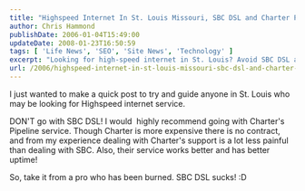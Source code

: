 ```yaml
---
title: "Highspeed Internet In St. Louis Missouri, SBC DSL and Charter Pipeline"
author: Chris Hammond
publishDate: 2006-01-04T15:49:00
updateDate: 2008-01-23T16:50:59
tags: [ 'Life News', 'SEO', 'Site News', 'Technology' ]
excerpt: "Looking for high-speed internet in St. Louis? Avoid SBC DSL and opt for Charter's Pipeline service for better support, uptime, and no contracts. Say no to SBC DSL!"
url: /2006/highspeed-internet-in-st-louis-missouri-sbc-dsl-and-charter-pipeline  # Use the generated URL with year
---
```

<P>I just wanted to make a quick post to try and guide anyone in St. Louis who may be looking for Highspeed internet service.</P> <P>DON'T go with SBC DSL! I would&nbsp; highly recommend going with Charter's Pipeline service. Though Charter is more expensive there is no contract, and from my experience dealing with Charter's support is a lot less painful than dealing with SBC. Also, their service works better and has better uptime!</P> <P>So, take it from a pro who has been burned. SBC DSL sucks! :D </P>


